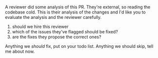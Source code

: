A reviewer did some analysis of this PR. They're external, so reading the codebase cold. This is their analysis of the changes and I'd like you to evaluate the analysis and the reviewer carefully.

1) should we hire this reviewer
2) which of the issues they've flagged should be fixed?
3) are the fixes they propose the correct ones?

Anything we *should* fix, put on your todo list.
Anything we should skip, tell me about now.
